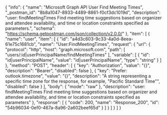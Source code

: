 {
  "info": {
    "name": "Microsoft Graph API User Find Meeting Times",
    "_postman_id": "8b8a1047-8933-4489-8861-f0cf3dc1019d",
    "description": "user: findMeetingTimes Find meeting time suggestions based on organizer and attendee availability, and time or location constraints specified as parameters.",
    "schema": "https://schema.getpostman.com/json/collection/v2.0.0/"
  },
  "item": [
    {
      "name": "user",
      "item": [
        {
          "id": "a4d3c603-9c33-4a0d-8eea-61e75c1681cb",
          "name": "User:FindMeetingTimes",
          "request": {
            "url": {
              "protocol": "http",
              "host": "graph.microsoft.com",
              "path": [
                "users/:id|userPrincipalName/findMeetingTimes"
              ],
              "variable": [
                {
                  "id": "id|userPrincipalName",
                  "value": "id|userPrincipalName",
                  "type": "string"
                }
              ]
            },
            "method": "POST",
            "header": [
              {
                "key": "Authorization",
                "value": "{}",
                "description": "Bearer",
                "disabled": false
              },
              {
                "key": "Prefer: outlook.timezone",
                "value": "{}",
                "description": "A string representing a specific time zone for the response, for example, \"Pacific Standard Time\"",
                "disabled": false
              }
            ],
            "body": {
              "mode": "raw"
            },
            "description": "user: findMeetingTimes Find meeting time suggestions based on organizer and attendee availability, and time or location constraints specified as parameters"
          },
          "response": [
            {
              "code": 200,
              "name": "Response_200",
              "id": "54b96034-0ef0-467a-8a96-2a602beef65d"
            }
          ]
        }
      ]
    }
  ]
}